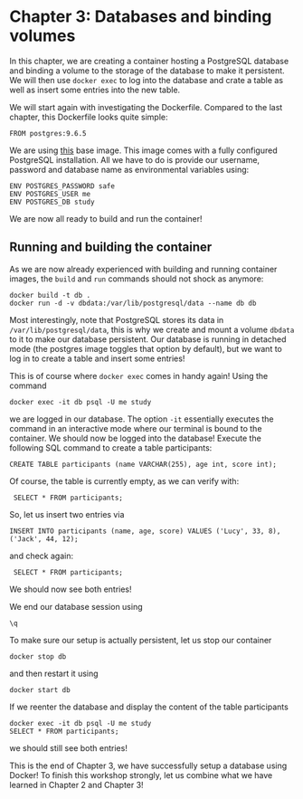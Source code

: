 # Chapter 3: Databases and binding volumes

In this chapter, we are creating a container hosting a PostgreSQL database and binding a volume to the storage of the database to make it persistent. We will then use `docker exec` to log into the database and crate a table as well as insert some entries into the new table.

We will start again with investigating the Dockerfile. Compared to the last chapter, this Dockerfile looks quite simple:

    FROM postgres:9.6.5


We are using [this](https://hub.docker.com/_/postgres/) base image. This image comes with a fully configured PostgreSQL installation. All we have to do is provide our username, password and database name as environmental variables using:
```
ENV POSTGRES_PASSWORD safe
ENV POSTGRES_USER me
ENV POSTGRES_DB study
```

We are now all ready to build and run the container!

## Running and building the container

As we are now already experienced with building and running container images, the `build` and `run` commands should not shock as anymore:
```
docker build -t db .
docker run -d -v dbdata:/var/lib/postgresql/data --name db db
```
Most interestingly, note that PostgreSQL stores its data in `/var/lib/postgresql/data`, this is why we create and mount a volume `dbdata` to it to make our database persistent.
Our database is running in detached mode (the postgres image toggles that option by default), but we want to log in to create a table and insert some entries!

This is of course where `docker exec` comes in handy again! Using the command

    docker exec -it db psql -U me study

we are logged in our database. The option `-it` essentially executes the command in an interactive mode where our terminal is bound to the container. We should now be logged into the database!
Execute the following SQL command to  create a table participants:

    CREATE TABLE participants (name VARCHAR(255), age int, score int);

Of course, the table is currently empty, as we can verify with:

     SELECT * FROM participants;

So, let us insert two entries via 

    INSERT INTO participants (name, age, score) VALUES ('Lucy', 33, 8), ('Jack', 44, 12);

and check again:

     SELECT * FROM participants;

We should now see both entries!

We end our database session using

    \q

To make sure our setup is actually persistent, let us stop our container

    docker stop db

and then restart it using 

    docker start db

If we reenter the database and display the content of the table participants

    docker exec -it db psql -U me study
    SELECT * FROM participants;
 
 we should still see both entries!

This is the end of Chapter 3, we have successfully setup a database using Docker! To finish this workshop strongly, let us combine what we have learned in Chapter 2 and Chapter 3!
